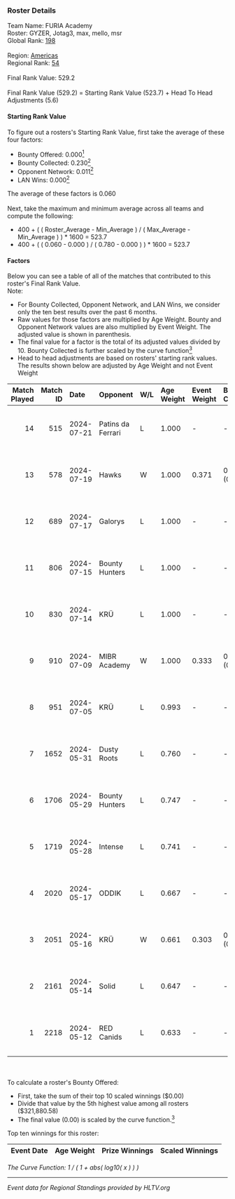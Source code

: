 ### Roster Details<br />
Team Name: FURIA Academy<br />
Roster: GYZER, Jotag3, max, mello, msr<br />
Global Rank: [198](../standings_global.md)<br />
<br />
Region: [Americas]( ../standings_americas.md)<br />
Regional Rank: [54]( ../standings_americas.md)<br />
<br />
Final Rank Value:  529.2<br />
<br />
Final Rank Value (529.2) = Starting Rank Value (523.7) + Head To Head Adjustments (5.6)<br />

#### Starting Rank Value<br />
To figure out a rosters's Starting Rank Value, first take the average of these four factors:<br />
- Bounty Offered: 0.000[<sup>1</sup>](#table2)
- Bounty Collected: 0.230[<sup>2</sup>](#table1)
- Opponent Network: 0.011[<sup>2</sup>](#table1)
- LAN Wins: 0.000[<sup>2</sup>](#table1)

The average of these factors is 0.060<br />
<br />
Next, take the maximum and minimum average across all teams and compute the following:<br />
- 400 + ( ( Roster_Average - Min_Average ) / ( Max_Average - Min_Average ) ) * 1600 = 523.7
- 400 + ( ( 0.060 - 0.000 ) / ( 0.780 - 0.000 ) ) * 1600 = 523.7


#### Factors<br />
Below you can see a table of all of the matches that contributed to this roster's Final Rank Value.<br />
Note:<br />

- For Bounty Collected, Opponent Network, and LAN Wins, we consider only the ten best results over the past 6 months.
- Raw values for those factors are multiplied by Age Weight. Bounty and Opponent Network values are also multiplied by Event Weight. The adjusted value is shown in parenthesis.
- The final value for a factor is the total of its adjusted values divided by 10. Bounty Collected is further scaled by the curve function[<sup>3</sup>](#curveFunction)
- Head to head adjustments are based on rosters' starting rank values. The results shown below are adjusted by Age Weight and not Event Weight
<span id="table1"></span><br />


| Match Played | Match ID | Date       | Opponent          | W/L | Age Weight | Event Weight | Bounty Collected | Opponent Network | LAN Wins  | H2H Adj. | Roster                                   |
| -: | -: | :- | :- | :- | :- | :- | :- | :- | :- | -: | :- |
|           14 |      515 | 2024-07-21 | Patins da Ferrari | L   | 1.000      | -            | -                | -                | -         |    -5.96 | GYZER, Jotag3, max, mello, msr           |
|           13 |      578 | 2024-07-19 | Hawks             | W   | 1.000      | 0.371        | 0.000 (0.000)    | 0.029 (0.011)    | 0 (0.000) |    15.41 | GYZER, Jotag3, max, mello, msr           |
|           12 |      689 | 2024-07-17 | Galorys           | L   | 1.000      | -            | -                | -                | -         |    -5.02 | Bruninho, GYZER, Jotag3, max, mello      |
|           11 |      806 | 2024-07-15 | Bounty Hunters    | L   | 1.000      | -            | -                | -                | -         |    -2.39 | GYZER, Jotag3, max, mello, souz4h        |
|           10 |      830 | 2024-07-14 | KRÜ               | L   | 1.000      | -            | -                | -                | -         |    -3.99 | GYZER, Jotag3, max, mello, souz4h        |
|            9 |      910 | 2024-07-09 | MIBR Academy      | W   | 1.000      | 0.333        | 0.000 (0.000)    | 0.000 (0.000)    | 0 (0.000) |    10.11 | GYZER, Jotag3, max, mello, souz4h        |
|            8 |      951 | 2024-07-05 | KRÜ               | L   | 0.993      | -            | -                | -                | -         |    -4.05 | GYZER, Jotag3, max, mello, souz4h        |
|            7 |     1652 | 2024-05-31 | Dusty Roots       | L   | 0.760      | -            | -                | -                | -         |    -3.69 | Bruninho, cerolzin, GYZER, Jotag3, mello |
|            6 |     1706 | 2024-05-29 | Bounty Hunters    | L   | 0.747      | -            | -                | -                | -         |    -2.82 | Bruninho, cerolzin, GYZER, Jotag3, mello |
|            5 |     1719 | 2024-05-28 | Intense           | L   | 0.741      | -            | -                | -                | -         |    -5.60 | Bruninho, cerolzin, GYZER, Jotag3, mello |
|            4 |     2020 | 2024-05-17 | ODDIK             | L   | 0.667      | -            | -                | -                | -         |    -1.84 | Bruninho, cerolzin, GYZER, Jotag3, mello |
|            3 |     2051 | 2024-05-16 | KRÜ               | W   | 0.661      | 0.303        | 0.023 (0.005)    | 0.488 (0.098)    | 0 (0.000) |    18.52 | Bruninho, cerolzin, GYZER, Jotag3, mello |
|            2 |     2161 | 2024-05-14 | Solid             | L   | 0.647      | -            | -                | -                | -         |    -2.37 | Bruninho, cerolzin, GYZER, Jotag3, mello |
|            1 |     2218 | 2024-05-12 | RED Canids        | L   | 0.633      | -            | -                | -                | -         |    -0.76 | Bruninho, cerolzin, GYZER, Jotag3, mello |

<br />
<span id="table2"></span><br />
To calculate a roster's Bounty Offered:<br />

- First, take the sum of their top 10 scaled winnings ($0.00)
- Divide that value by the 5th highest value among all rosters ($321,880.58)
- The final value (0.00) is scaled by the curve function.[<sup>3</sup>](#curveFunction)

Top ten winnings for this roster:<br />

| Event Date | Age Weight | Prize Winnings | Scaled Winnings |
| :- | -: | :- | :- |


<span id="curveFunction"></span>_The Curve Function: 1 / ( 1 + abs( log10( x ) ) )_<br />

---
_Event data for Regional Standings provided by HLTV.org_<br />
